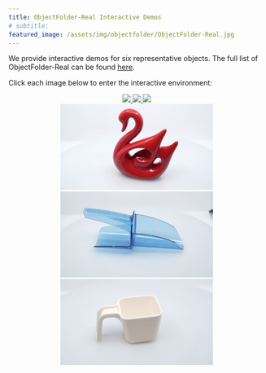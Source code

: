 ```yaml
---
title: ObjectFolder-Real Interactive Demos
# subtitle:
featured_image: /assets/img/objectfolder/ObjectFolder-Real.jpg
---
```


We provide interactive demos for six representative objects. The full list of ObjectFolder-Real can be found [here](https://objectfolder.stanford.edu/objectfolder-real-download).

Click each image below to enter the interactive environment:


<center class="third">
    <a href="https://www.objectfolder.org/bowl_vis/">
        <img src="/assets/img/objectfolder/samples/6/visual/0.png" width="300"/>
    </a>
    <a href="https://www.objectfolder.org/fork_vis/">
        <img src="/assets/img/objectfolder/samples/53/visual/0.png" width="300"/>
    </a>
    <a href="https://www.objectfolder.org/glass_vis/">
        <img src="/assets/img/objectfolder/samples/94/visual/0.png" width="300"/>
    </a>
</center>


<center class="third">
    <a href="https://www.objectfolder.org/swan_vis/">
        <img src="/assets/img/objectfolder/samples/80/visual/0.png" width="300"/>
    </a>
    <a href="https://www.objectfolder.org/shv_vis/">
        <img src="/assets/img/objectfolder/samples/97/visual/0.png" width="300"/>
    </a>
    <a href="https://www.objectfolder.org/cont_vis/">
        <img src="/assets/img/objectfolder/samples/36/visual/0.png" width="300"/>
    </a>
</center>
